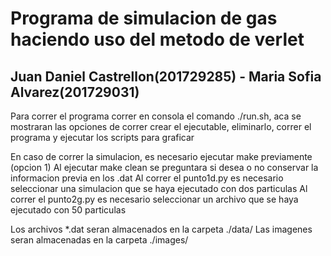 # Programa de simulacion de gas haciendo uso del metodo de verlet
## Juan Daniel Castrellon(201729285) - Maria Sofia Alvarez(201729031)

Para correr el programa correr en consola el comando ./run.sh, aca se mostraran las opciones de correr crear el ejecutable, eliminarlo, correr el programa y ejecutar los scripts para graficar

En caso de correr la simulacion, es necesario ejecutar make previamente (opcion 1)
Al ejecutar make clean se preguntara si desea o no conservar la informacion previa en los .dat
Al correr el punto1d.py es necesario seleccionar una simulacion que se haya ejecutado con dos particulas
Al correr el punto2g.py es necesario seleccionar un archivo que se haya ejecutado con 50 particulas

Los archivos *.dat seran almacenados en la carpeta ./data/<fecha en que se corrio el ejecutable>
Las imagenes seran almacenadas en la carpeta ./images/<fecha en que se corrio el ejecutable>
